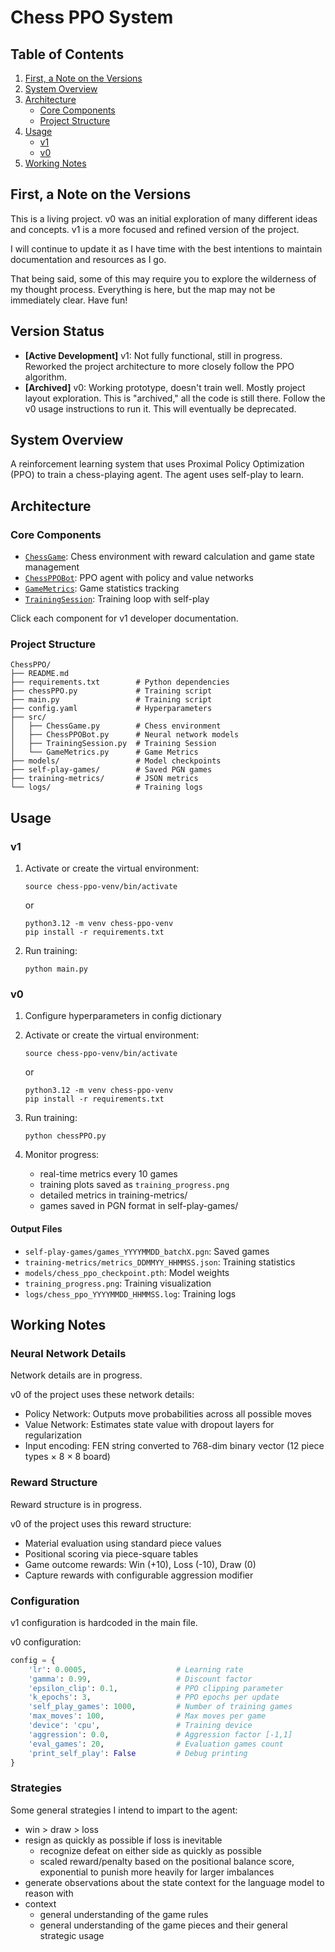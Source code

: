 # Chess PPO System

## Table of Contents
1. [First, a Note on the Versions](#first-a-note-on-the-versions)
2. [System Overview](#system-overview)
3. [Architecture](#architecture)
    - [Core Components](#core-components)
    - [Project Structure](#project-structure)
4. [Usage](#usage)
    - [v1](#v1)
    - [v0](#v0)
5. [Working Notes](#working-notes)


## First, a Note on the Versions
This is a living project. v0 was an initial exploration of many different ideas and concepts. v1 is a more focused and refined version of the project.

I will continue to update it as I have time with the best intentions to maintain documentation and resources as I go.

That being said, some of this may require you to explore the wilderness of my thought process. Everything is here, but the map may not be immediately clear. Have fun!

## Version Status
- **[Active Development]** v1: Not fully functional, still in progress. Reworked the project architecture to more closely follow the PPO algorithm.
- **[Archived]** v0: Working prototype, doesn't train well. Mostly project layout exploration. This is "archived," all the code is still there. Follow the v0 usage instructions to run it. This will eventually be deprecated.

## System Overview
A reinforcement learning system that uses Proximal Policy Optimization (PPO) to train a chess-playing agent. The agent uses self-play to learn.

## Architecture
### Core Components
- [`ChessGame`](/docs/ChessGame/README.md): Chess environment with reward calculation and game state management
- [`ChessPPOBot`](/docs/ChessPPOBot/README.md): PPO agent with policy and value networks
- [`GameMetrics`](/docs/GameMetrics/README.md): Game statistics tracking
- [`TrainingSession`](/docs/TrainingSession/README.md): Training loop with self-play

Click each component for v1 developer documentation.

### Project Structure
```
ChessPPO/
├── README.md
├── requirements.txt        # Python dependencies
├── chessPPO.py             # Training script
├── main.py                 # Training script
├── config.yaml             # Hyperparameters
├── src/
│   ├── ChessGame.py        # Chess environment
│   ├── ChessPPOBot.py      # Neural network models
│   ├── TrainingSession.py  # Training Session
│   └── GameMetrics.py      # Game Metrics
├── models/                 # Model checkpoints
├── self-play-games/        # Saved PGN games
├── training-metrics/       # JSON metrics
└── logs/                   # Training logs
```

## Usage
### v1
1. Activate or create the virtual environment:
    ```
    source chess-ppo-venv/bin/activate
    ```
    or
    ```
    python3.12 -m venv chess-ppo-venv
    pip install -r requirements.txt
    ```
2. Run training:
    ```
    python main.py
    ```

### v0
1. Configure hyperparameters in config dictionary
2. Activate or create the virtual environment:
    ```
    source chess-ppo-venv/bin/activate
    ```
    or
    ```
    python3.12 -m venv chess-ppo-venv
    pip install -r requirements.txt
    ```
3. Run training:
    ```
    python chessPPO.py
    ```

3. Monitor progress:
    - real-time metrics every 10 games
    - training plots saved as `training_progress.png`
    - detailed metrics in training-metrics/
    - games saved in PGN format in self-play-games/

#### Output Files
- `self-play-games/games_YYYYMMDD_batchX.pgn`: Saved games
- `training-metrics/metrics_DDMMYY_HHMMSS.json`: Training statistics
- `models/chess_ppo_checkpoint.pth`: Model weights
- `training_progress.png`: Training visualization
- `logs/chess_ppo_YYYYMMDD_HHMMSS.log`: Training logs

## Working Notes
### Neural Network Details
Network details are in progress.

v0 of the project uses these network details:
- Policy Network: Outputs move probabilities across all possible moves
- Value Network: Estimates state value with dropout layers for regularization
- Input encoding: FEN string converted to 768-dim binary vector (12 piece types × 8 × 8 board)

### Reward Structure
Reward structure is in progress.

v0 of the project uses this reward structure:
- Material evaluation using standard piece values
- Positional scoring via piece-square tables
- Game outcome rewards: Win (+10), Loss (-10), Draw (0)
- Capture rewards with configurable aggression modifier

### Configuration
v1 configuration is hardcoded in the main file.

v0 configuration:
```python
config = {
    'lr': 0.0005,                    # Learning rate
    'gamma': 0.99,                   # Discount factor
    'epsilon_clip': 0.1,             # PPO clipping parameter
    'k_epochs': 3,                   # PPO epochs per update
    'self_play_games': 1000,         # Number of training games
    'max_moves': 100,                # Max moves per game
    'device': 'cpu',                 # Training device
    'aggression': 0.0,               # Aggression factor [-1,1]
    'eval_games': 20,                # Evaluation games count
    'print_self_play': False         # Debug printing
}
```

### Strategies
Some general strategies I intend to impart to the agent:
- win > draw > loss
- resign as quickly as possible if loss is inevitable
    - recognize defeat on either side as quickly as possible
    - scaled reward/penalty based on the positional balance score, exponential to punish more heavily for larger imbalances
- generate observations about the state context for the language model to reason with
- context
    - general understanding of the game rules
    - general understanding of the game pieces and their general strategic usage

<!-- ### Training Process
1. Self-play episodes generate training data
2. PPO updates policy and value networks
3. Metrics tracked:
   - Win/loss/draw ratios
   - Episode rewards
   - Game lengths
   - Material advantage -->